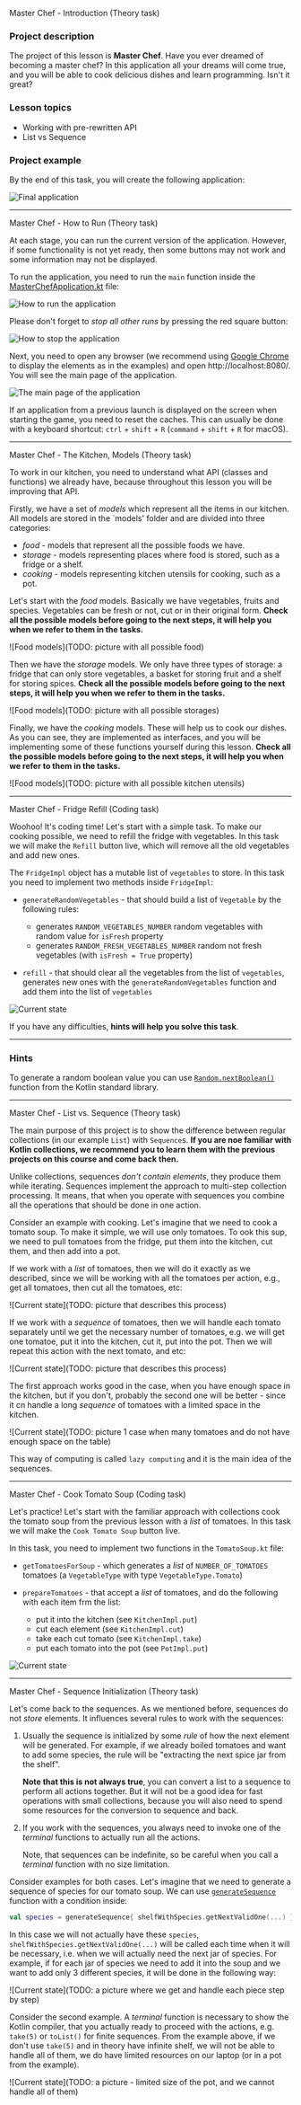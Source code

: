 Master Chef - Introduction (Theory task)

### Project description


The project of this lesson is **Master Chef**.
Have you ever dreamed of becoming a master chef? 
In this application all your dreams will come true, and you will be able 
to cook delicious dishes and learn programming. Isn't it great?

### Lesson topics

- Working with pre-rewritten API
- List vs Sequence

### Project example

By the end of this task, you will create the following application:

![Final application](TODO)

______________

Master Chef - How to Run (Theory task)

At each stage, you can run the current version of the application.
However, if some functionality is not yet ready,
then some buttons may not work and some information may not be displayed.

To run the application, you need to run the `main` function inside
the [MasterChefApplication.kt](psi_element://org.jetbrains.kotlin.course.culinary.MasterChefApplicationKt#main) file:

![How to run the application](TODO)

Please don't forget to _stop all other runs_ by pressing the red square button:

![How to stop the application](TODO)

Next, you need to open any browser (we recommend using [Google Chrome](https://www.google.com/chrome/) to display the elements as in the examples)
and open http://localhost:8080/. You will see the main page of the application.

<div class="hint" title="Click me to view what the main page of the application looks like">

![The main page of the application](TODO)

</div>

<div class="hint" title="Click me if the application from the last launch is displayed">

If an application from a previous launch is displayed on the screen when starting the game, you need to reset the caches.
This can usually be done with a keyboard shortcut: `ctrl` + `shift` + `R` (`command` + `shift` + `R` for macOS).
</div>

______________

Master Chef - The Kitchen, Models (Theory task)

To work in our kitchen, you need to understand what API (classes and functions) we already have, 
because throughout this lesson you will be improving that API.

Firstly, we have a set of _models_ which represent all the items in our kitchen.
All models are stored in the `models' folder and are divided into three categories:
- _food_ - models that represent all the possible foods we have.
- _storage_ - models representing places where food is stored, such as a fridge or a shelf.
- _cooking_ - models representing kitchen utensils for cooking, such as a pot.

Let's start with the _food_ models. Basically we have vegetables, fruits and species.
Vegetables can be fresh or not, cut or in their original form. 
**Check all the possible models before going to the next steps, 
it will help you when we refer to them in the tasks.**

![Food models](TODO: picture with all possible food)

Then we have the _storage_ models.
We only have three types of storage: a fridge that can only store vegetables, 
a basket for storing fruit and a shelf for storing spices.
**Check all the possible models before going to the next steps,
it will help you when we refer to them in the tasks.**

![Food models](TODO: picture with all possible storages)

Finally, we have the _cooking_ models. 
These will help us to cook our dishes. 
As you can see, they are implemented as interfaces, 
and you will be implementing some of these functions yourself during this lesson.
**Check all the possible models before going to the next steps,
it will help you when we refer to them in the tasks.**

![Food models](TODO: picture with all possible kitchen utensils)

______________

Master Chef - Fridge Refill (Coding task)


Woohoo! It's coding time! Let's start with a simple task. 
To make our cooking possible, we need to refill the fridge with vegetables. 
In this task we will make the `Refill` button live, which will remove all the old vegetables and add new ones.

The `FridgeImpl` object has a mutable list of `vegetables` to store.
In this task you need to implement two methods inside `FridgeImpl`:

- `generateRandomVegetables` - that should build a list of `Vegetable` by the following rules:

    - generates `RANDOM_VEGETABLES_NUMBER` random vegetables with random value for `isFresh` property
    - generates `RANDOM_FRESH_VEGETABLES_NUMBER` random not fresh vegetables (with `isFresh = True` property)

- `refill` - that should clear all the vegetables from the list of `vegetables`, 
generates new ones with the `generateRandomVegetables` function and add them into the list of `vegetables` 

<div class="hint" title="Click me to view the expected state of the application after completing this task">

![Current state](TODO)

</div>

If you have any difficulties, **hints will help you solve this task**.

----

### Hints

<div class="hint" title="Click me to learn how to generate a random boolean value">

To generate a random boolean value you can use [`Random.nextBoolean()`](https://kotlinlang.org/api/latest/jvm/stdlib/kotlin.random/-random/next-boolean.html) function from the Kotlin standard library.
</div>

______________

Master Chef - List vs. Sequence (Theory task)

The main purpose of this project is to show the difference between regular collections 
(in our example `List`) with `Sequence`s.
**If you are noe familiar with Kotlin collections, we recommend you to learn them with the previous projects on this course and come back then.**

Unlike collections, sequences _don't contain elements_, they produce them while iterating. 
Sequences implement the approach to multi-step collection processing.
It means, that when you operate with sequences you combine all the operations that should be done in one action.

Consider an example with cooking.
Let's imagine that we need to cook a tomato soup. 
To make it simple, we will use only tomatoes.
To ook this sup, we need to pull tomatoes from the fridge, put them into the kitchen, cut them, and then add into a pot.

If we work with a _list_ of tomatoes, then we will do it exactly as we described, 
since we will be working with all the tomatoes per action, e.g., get all tomatoes, then cut all the tomatoes, etc:

![Current state](TODO: picture that describes this process)

If we work with a _sequence_ of tomatoes, then we will handle each tomato separately until we get the necessary number of tomatoes, e.g.
we will get one tomatoe, put it into the kitchen, cut it, put into the pot. Then we will repeat this action with the next tomato, and etc:

![Current state](TODO: picture that describes this process)

The first approach works good in the case, when you have enough space in the kitchen, but if you don't, 
probably the second one will be better - since it cn handle a long _sequence_ of tomatoes with a limited space in the kitchen.

![Current state](TODO: picture 1 case when many tomatoes and do not have enough space on the table)

This way of computing is called `lazy computing` and it is the main idea of the sequences.

______________

Master Chef - Cook Tomato Soup (Coding task)

Let's practice! Let's start with the familiar approach with collections cook the tomato soup from the previous lesson with a _list_ of tomatoes.
In this task we will make the `Cook Tomato Soup` button live.

In this task, you need to implement two functions in the `TomatoSoup.kt` file:

- `getTomatoesForSoup` - which generates a _list_ of `NUMBER_OF_TOMATOES` tomatoes (a `VegetableType` with type `VegetableType.Tomato`)
- `prepareTomatoes` - that accept a _list_ of tomatoes, and do the following with each item frm the list:

  - put it into the kitchen (see `KitchenImpl.put`)
  - cut each element (see `KitchenImpl.cut`)
  - take each cut tomato (see `KitchenImpl.take`)
  - put each tomato into the pot (see `PotImpl.put`)

<div class="hint" title="Click me to view the expected state of the application after completing this task">

![Current state](TODO)

</div>

______________

Master Chef - Sequence Initialization (Theory task)

Let's come back to the sequences. As we mentioned before, sequences do not _store_ elements.
It influences several rules to work with the sequences:

1) Usually the sequence is initialized by some _rule_ of how the next element will be generated. For example, if we already boiled tomatoes and want to add some species, the rule will be "extracting the next spice jar from the shelf".

   **Note that this is not always true**, you can convert a list to a sequence to perform all actions together. But it will not be a good idea for fast operations with small collections, because you will also need to spend some resources for the conversion to sequence and back.

2) If you work with the sequences, you always need to invoke one of the _terminal_ functions to actually run all the actions. 

    Note, that sequences can be indefinite, so be careful when you call a _terminal_ function with no size limitation. 

Consider examples for both cases. Let's imagine that we need to generate a sequence of species for our tomato soup.
We can use [`generateSequence`](https://kotlinlang.org/api/latest/jvm/stdlib/kotlin.sequences/generate-sequence.html) function with a condition inside:

```kotlin
val species = generateSequence{ shelfWithSpecies.getNextValidOne(...) }
```

In this case we will not actually have these `species`, `shelfWithSpecies.getNextValidOne(...)` will be called each time when it will be necessary, i.e. when we will actually need the next jar of species.
For example, if for each jar of species we need to add it into the soup and we want to add only 3 different species, it will be done in the following way:

![Current state](TODO: a picture where we get and handle each piece step by step)

Consider the second example. A _terminal_ function is necessary to show the Kotlin compiler, that you actually ready to proceed with the actions, e.g. `take(5)` or `toList()` for finite sequences.
From the example above, if we don't use `take(5)` and in theory have infinite shelf, we will not be able to handle all of them, we do have limited resources on our laptop (or in a pot from the example).

![Current state](TODO: a picture - limited size of the pot, and we cannot handle all of them)
